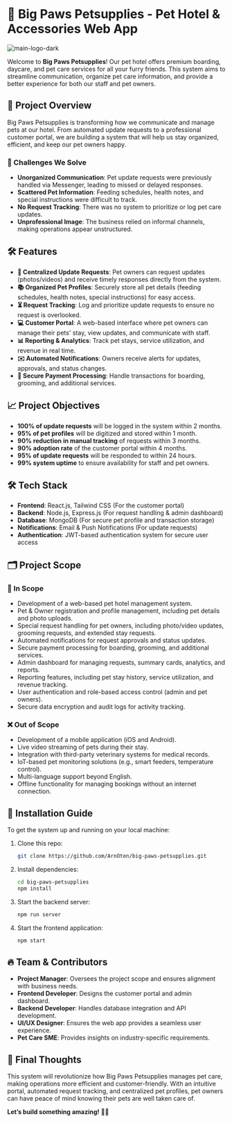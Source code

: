 # 🐾 Big Paws Petsupplies - Pet Hotel & Accessories Web App

![main-logo-dark](https://github.com/user-attachments/assets/e559c6a0-380b-46c5-b14f-1d0b6b16cb7e)

Welcome to **Big Paws Petsupplies**! Our pet hotel offers premium boarding, daycare, and pet care services for all your furry friends. This system aims to streamline communication, organize pet care information, and provide a better experience for both our staff and pet owners.

## 🚀 Project Overview

Big Paws Petsupplies is transforming how we communicate and manage pets at our hotel. From automated update requests to a professional customer portal, we are building a system that will help us stay organized, efficient, and keep our pet owners happy.

### 🔧 Challenges We Solve

- **Unorganized Communication**: Pet update requests were previously handled via Messenger, leading to missed or delayed responses.
- **Scattered Pet Information**: Feeding schedules, health notes, and special instructions were difficult to track.
- **No Request Tracking**: There was no system to prioritize or log pet care updates.
- **Unprofessional Image**: The business relied on informal channels, making operations appear unstructured.

## 🛠️ Features

- **🎥 Centralized Update Requests**: Pet owners can request updates (photos/videos) and receive timely responses directly from the system.
- **📚 Organized Pet Profiles**: Securely store all pet details (feeding schedules, health notes, special instructions) for easy access.
- **⏳ Request Tracking**: Log and prioritize update requests to ensure no request is overlooked.
- **💻 Customer Portal**: A web-based interface where pet owners can manage their pets' stay, view updates, and communicate with staff.
- **📊 Reporting & Analytics**: Track pet stays, service utilization, and revenue in real time.
- **✉️ Automated Notifications**: Owners receive alerts for updates, approvals, and status changes.
- **💎 Secure Payment Processing**: Handle transactions for boarding, grooming, and additional services.

## 📈 Project Objectives

- **100% of update requests** will be logged in the system within 2 months.
- **95% of pet profiles** will be digitized and stored within 1 month.
- **90% reduction in manual tracking** of requests within 3 months.
- **90% adoption rate** of the customer portal within 4 months.
- **95% of update requests** will be responded to within 24 hours.
- **99% system uptime** to ensure availability for staff and pet owners.

## 🛠️ Tech Stack

- **Frontend**: React.js, Tailwind CSS (For the customer portal)
- **Backend**: Node.js, Express.js (For request handling & admin dashboard)
- **Database**: MongoDB (For secure pet profile and transaction storage)
- **Notifications**: Email & Push Notifications (For update requests)
- **Authentication**: JWT-based authentication system for secure user access

## 🗂 Project Scope

### 📅 In Scope
- Development of a web-based pet hotel management system.
- Pet & Owner registration and profile management, including pet details and photo uploads.
- Special request handling for pet owners, including photo/video updates, grooming requests, and extended stay requests.
- Automated notifications for request approvals and status updates.
- Secure payment processing for boarding, grooming, and additional services.
- Admin dashboard for managing requests, summary cards, analytics, and reports.
- Reporting features, including pet stay history, service utilization, and revenue tracking.
- User authentication and role-based access control (admin and pet owners).
- Secure data encryption and audit logs for activity tracking.

### ❌ Out of Scope
- Development of a mobile application (iOS and Android).
- Live video streaming of pets during their stay.
- Integration with third-party veterinary systems for medical records.
- IoT-based pet monitoring solutions (e.g., smart feeders, temperature control).
- Multi-language support beyond English.
- Offline functionality for managing bookings without an internet connection.

## 📂 Installation Guide

To get the system up and running on your local machine:

1. Clone this repo:
   ```bash
   git clone https://github.com/ArnOten/big-paws-petsupplies.git
   ```
2. Install dependencies:
   ```bash
   cd big-paws-petsupplies
   npm install
   ```
3. Start the backend server:
   ```bash
   npm run server
   ```
4. Start the frontend application:
   ```bash
   npm start
   ```

## 🔥 Team & Contributors
- **Project Manager**: Oversees the project scope and ensures alignment with business needs.
- **Frontend Developer**: Designs the customer portal and admin dashboard.
- **Backend Developer**: Handles database integration and API development.
- **UI/UX Designer**: Ensures the web app provides a seamless user experience.
- **Pet Care SME**: Provides insights on industry-specific requirements.

## 🌟 Final Thoughts
This system will revolutionize how Big Paws Petsupplies manages pet care, making operations more efficient and customer-friendly. With an intuitive portal, automated request tracking, and centralized pet profiles, pet owners can have peace of mind knowing their pets are well taken care of.

**Let’s build something amazing!** 🐶🐾


